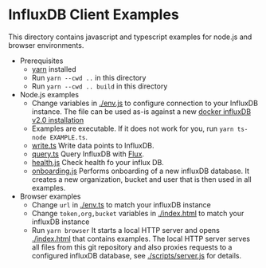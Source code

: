 # InfluxDB Client Examples

This directory contains javascript and typescript examples for node.js and browser environments.

- Prerequisites
  - [yarn](https://yarnpkg.com/lang/en/docs/install/) installed
  - Run `yarn --cwd ..` in this directory
  - Run `yarn --cwd .. build` in this directory
- Node.js examples
  - Change variables in [./env.js](env.js) to configure connection to your InfluxDB instance. The file can be used as-is against a new [docker influxDB v2.0 installation](https://v2.docs.influxdata.com/v2.0/get-started/)
  - Examples are executable. If it does not work for you, run `yarn ts-node EXAMPLE.ts`.
  - [write.ts](./write.ts)
    Write data points to InfluxDB.
  - [query.ts](./query.ts)
    Query InfluxDB with [Flux](https://v2.docs.influxdata.com/v2.0/query-data/get-started/).
  - [health.js](./health.js)
    Check health fo your influx DB.
  - [onboarding.js](./onboarding.js)
    Performs onboarding of a new influxDB database. It creates a new organization, bucket and user that is then used in all examples.
- Browser examples
  - Change `url` in [./env.ts](env.ts) to match your influxDB instance
  - Change `token,org,bucket` variables in [./index.html](index.html) to match your influxDB instance
  - Run `yarn browser`
    It starts a local HTTP server and opens [./index.html](index.html) that contains examples.
    The local HTTP server serves all files from this git repository and also proxies requests
    to a configured influxDB database, see [./scripts/server.js](server.js) for details.
